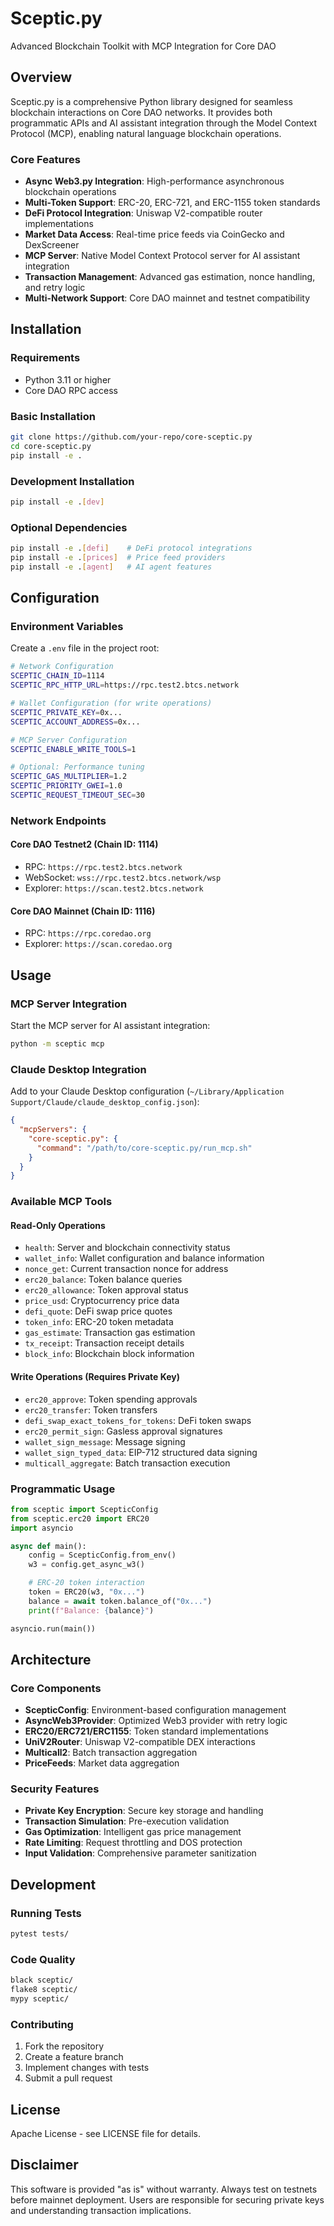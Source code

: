 # Sceptic.py

Advanced Blockchain Toolkit with MCP Integration for Core DAO

## Overview

Sceptic.py is a comprehensive Python library designed for seamless blockchain interactions on Core DAO networks. It provides both programmatic APIs and AI assistant integration through the Model Context Protocol (MCP), enabling natural language blockchain operations.

### Core Features

- **Async Web3.py Integration**: High-performance asynchronous blockchain operations
- **Multi-Token Support**: ERC-20, ERC-721, and ERC-1155 token standards
- **DeFi Protocol Integration**: Uniswap V2-compatible router implementations
- **Market Data Access**: Real-time price feeds via CoinGecko and DexScreener
- **MCP Server**: Native Model Context Protocol server for AI assistant integration
- **Transaction Management**: Advanced gas estimation, nonce handling, and retry logic
- **Multi-Network Support**: Core DAO mainnet and testnet compatibility

## Installation

### Requirements
- Python 3.11 or higher
- Core DAO RPC access

### Basic Installation
```bash
git clone https://github.com/your-repo/core-sceptic.py
cd core-sceptic.py
pip install -e .
```

### Development Installation
```bash
pip install -e .[dev]
```

### Optional Dependencies
```bash
pip install -e .[defi]    # DeFi protocol integrations
pip install -e .[prices]  # Price feed providers
pip install -e .[agent]   # AI agent features
```

## Configuration

### Environment Variables

Create a `.env` file in the project root:

```bash
# Network Configuration
SCEPTIC_CHAIN_ID=1114
SCEPTIC_RPC_HTTP_URL=https://rpc.test2.btcs.network

# Wallet Configuration (for write operations)
SCEPTIC_PRIVATE_KEY=0x...
SCEPTIC_ACCOUNT_ADDRESS=0x...

# MCP Server Configuration
SCEPTIC_ENABLE_WRITE_TOOLS=1

# Optional: Performance tuning
SCEPTIC_GAS_MULTIPLIER=1.2
SCEPTIC_PRIORITY_GWEI=1.0
SCEPTIC_REQUEST_TIMEOUT_SEC=30
```

### Network Endpoints

#### Core DAO Testnet2 (Chain ID: 1114)
- RPC: `https://rpc.test2.btcs.network`
- WebSocket: `wss://rpc.test2.btcs.network/wsp`
- Explorer: `https://scan.test2.btcs.network`

#### Core DAO Mainnet (Chain ID: 1116)
- RPC: `https://rpc.coredao.org`
- Explorer: `https://scan.coredao.org`

## Usage

### MCP Server Integration

Start the MCP server for AI assistant integration:

```bash
python -m sceptic mcp
```

### Claude Desktop Integration

Add to your Claude Desktop configuration (`~/Library/Application Support/Claude/claude_desktop_config.json`):

```json
{
  "mcpServers": {
    "core-sceptic.py": {
      "command": "/path/to/core-sceptic.py/run_mcp.sh"
    }
  }
}
```

### Available MCP Tools

#### Read-Only Operations
- `health`: Server and blockchain connectivity status
- `wallet_info`: Wallet configuration and balance information
- `nonce_get`: Current transaction nonce for address
- `erc20_balance`: Token balance queries
- `erc20_allowance`: Token approval status
- `price_usd`: Cryptocurrency price data
- `defi_quote`: DeFi swap price quotes
- `token_info`: ERC-20 token metadata
- `gas_estimate`: Transaction gas estimation
- `tx_receipt`: Transaction receipt details
- `block_info`: Blockchain block information

#### Write Operations (Requires Private Key)
- `erc20_approve`: Token spending approvals
- `erc20_transfer`: Token transfers
- `defi_swap_exact_tokens_for_tokens`: DeFi token swaps
- `erc20_permit_sign`: Gasless approval signatures
- `wallet_sign_message`: Message signing
- `wallet_sign_typed_data`: EIP-712 structured data signing
- `multicall_aggregate`: Batch transaction execution

### Programmatic Usage

```python
from sceptic import ScepticConfig
from sceptic.erc20 import ERC20
import asyncio

async def main():
    config = ScepticConfig.from_env()
    w3 = config.get_async_w3()

    # ERC-20 token interaction
    token = ERC20(w3, "0x...")
    balance = await token.balance_of("0x...")
    print(f"Balance: {balance}")

asyncio.run(main())
```

## Architecture

### Core Components

- **ScepticConfig**: Environment-based configuration management
- **AsyncWeb3Provider**: Optimized Web3 provider with retry logic
- **ERC20/ERC721/ERC1155**: Token standard implementations
- **UniV2Router**: Uniswap V2-compatible DEX interactions
- **Multicall2**: Batch transaction aggregation
- **PriceFeeds**: Market data aggregation

### Security Features

- **Private Key Encryption**: Secure key storage and handling
- **Transaction Simulation**: Pre-execution validation
- **Gas Optimization**: Intelligent gas price management
- **Rate Limiting**: Request throttling and DOS protection
- **Input Validation**: Comprehensive parameter sanitization

## Development

### Running Tests

```bash
pytest tests/
```

### Code Quality

```bash
black sceptic/
flake8 sceptic/
mypy sceptic/
```

### Contributing

1. Fork the repository
2. Create a feature branch
3. Implement changes with tests
4. Submit a pull request

## License

Apache License - see LICENSE file for details.

## Disclaimer

This software is provided "as is" without warranty. Always test on testnets before mainnet deployment. Users are responsible for securing private keys and understanding transaction implications.
